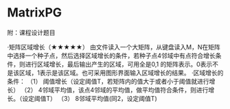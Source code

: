 # MatrixPG
附：课程设计题目

·矩阵区域增长（★★★★★）
    由文件读入一个大矩阵，从键盘读入M，N在矩阵中选择一个种子点，然后选择区域增长的条件，若种子点4邻域中有点符合增长条件，则进行区域增长，最后输出产生的区域，可用全是0,1 的矩阵表示。0表示不是该区域，1表示是该区域。也可采用图形界面输入区域增长的结果。
·区域增长的条件：
（1）	阈值增长（设定阈值T，若矩阵内的值大于或者小于阈值就进行增长）
（2）	4邻域平均值，该点4邻域的平均值，做平均值符合条件，则进行增长。（设定阈值T）
（3）	8邻域平均值(同2，设定阈值T)